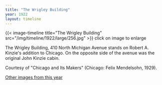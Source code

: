 ```yaml
---
title: "The Wrigley Building"
year: 1922
layout: timeline
---
```


{{< image-timeline title="The Wrigley Building" src="/img/timeline/1922/large/256.jpg" >}}
click on image to enlarge

The Wrigley Building, 410 North Michigan Avenue stands on Robert A. Kinzie's addition to Chicago. On the opposite side of the avenue was the original John Kinzie cabin. 

Courtesy of "Chicago and Its Makers" (Chicago: Felix Mendelsohn, 1929). 

[Other images from this year](/historical/timeline/1922)